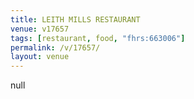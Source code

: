 ```yaml
---
title: LEITH MILLS RESTAURANT
venue: v17657
tags: [restaurant, food, "fhrs:663006"]
permalink: /v/17657/
layout: venue
---
```

null